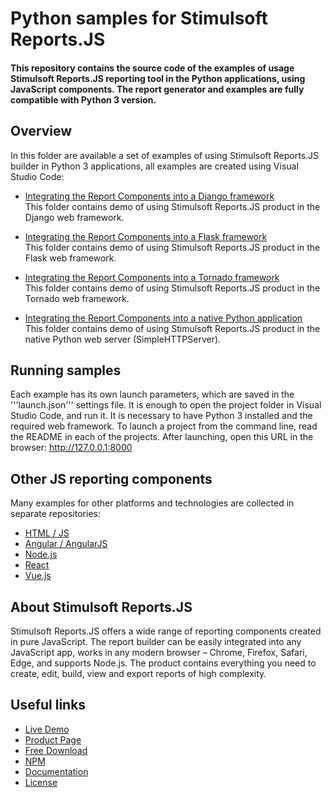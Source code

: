 # Python samples for Stimulsoft Reports.JS

#### This repository contains the source code of the examples of usage Stimulsoft Reports.JS reporting tool in the Python applications, using JavaScript components. The report generator and examples are fully compatible with Python 3 version.

## Overview
In this folder are available a set of examples of using Stimulsoft Reports.JS builder in Python 3 applications, all examples are created using Visual Studio Code:
  
* [Integrating the Report Components into a Django framework](https://github.com/stimulsoft/Samples-Reports.JS-for-Python/tree/main/Integrating%20the%20Report%20Components%20into%20a%20Django%20framework)  
This folder contains demo of using Stimulsoft Reports.JS product in the Django web framework.  
  
* [Integrating the Report Components into a Flask framework](https://github.com/stimulsoft/Samples-Reports.JS-for-Python/tree/main/Integrating%20the%20Report%20Components%20into%20a%20Flask%20framework)  
This folder contains demo of using Stimulsoft Reports.JS product in the Flask web framework.  
  
* [Integrating the Report Components into a Tornado framework](https://github.com/stimulsoft/Samples-Reports.JS-for-Python/tree/main/Integrating%20the%20Report%20Components%20into%20a%20Tornado%20framework)  
This folder contains demo of using Stimulsoft Reports.JS product in the Tornado web framework.  
  
* [Integrating the Report Components into a native Python application](https://github.com/stimulsoft/Samples-Reports.JS-for-Python/tree/main/Integrating%20the%20Report%20Components%20into%20a%20native%20Python%20application)  
This folder contains demo of using Stimulsoft Reports.JS product in the native Python web server (SimpleHTTPServer).

## Running samples
Each example has its own launch parameters, which are saved in the '''launch.json''' settings file. It is enough to open the project folder in Visual Studio Code, and run it. It is necessary to have Python 3 installed and the required web framework. To launch a project from the command line, read the README in each of the projects. After launching, open this URL in the browser: http://127.0.0.1:8000

## Other JS reporting components
Many examples for other platforms and technologies are collected in separate repositories:
* [HTML / JS](https://github.com/stimulsoft/Samples-Reports.JS-for-HTML)
* [Angular / AngularJS](https://github.com/stimulsoft/Samples-Reports.JS-for-Angular)
* [Node.js](https://github.com/stimulsoft/Samples-Reports.JS-for-Node.js)
* [React](https://github.com/stimulsoft/Samples-Reports.JS-for-React)
* [Vue.js](https://github.com/stimulsoft/Samples-Reports.JS-for-Vue.js)

## About Stimulsoft Reports.JS
Stimulsoft Reports.JS offers a wide range of reporting components created in pure JavaScript. The report builder can be easily integrated into any JavaScript app, works in any modern browser – Chrome, Firefox, Safari, Edge, and supports Node.js. The product contains everything you need to create, edit, build, view and export reports of high complexity.

## Useful links
* [Live Demo](http://demo.stimulsoft.com/#Js)
* [Product Page](https://www.stimulsoft.com/en/products/reports-js)
* [Free Download](https://www.stimulsoft.com/en/downloads)
* [NPM](https://www.npmjs.com/package/stimulsoft-reports-js)
* [Documentation](https://www.stimulsoft.com/en/documentation/online/programming-manual/index.html?reports_js.htm)
* [License](LICENSE.md)
